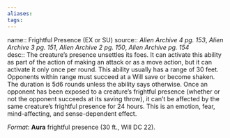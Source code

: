 ```yaml
---
aliases: 
tags: 
---
```


name:: Frightful Presence (EX or SU)
source:: _Alien Archive 4 pg. 153_, _Alien Archive 3 pg. 151_, _Alien Archive 2 pg. 150_, _Alien Archive pg. 154_  
desc:: The creature’s presence unsettles its foes. It can activate this ability as part of the action of making an attack or as a move action, but it can activate it only once per round. This ability usually has a range of 30 feet. Opponents within range must succeed at a Will save or become shaken. The duration is 5d6 rounds unless the ability says otherwise. Once an opponent has been exposed to a creature’s frightful presence (whether or not the opponent succeeds at its saving throw), it can’t be affected by the same creature’s frightful presence for 24 hours. This is an emotion, fear, mind-affecting, and sense-dependent effect.

_Format_: **Aura** frightful presence (30 ft., Will DC 22).
